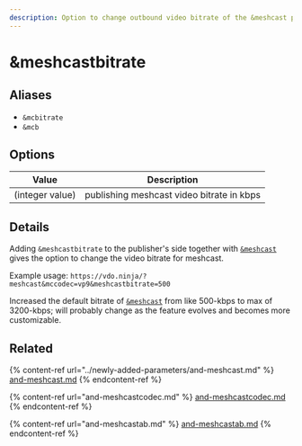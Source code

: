 ```yaml
---
description: Option to change outbound video bitrate of the &meshcast parameter
---
```


# \&meshcastbitrate

## Aliases

* `&mcbitrate`
* `&mcb`

## Options

| Value           | Description                               |
| --------------- | ----------------------------------------- |
| (integer value) | publishing meshcast video bitrate in kbps |

## Details

Adding `&meshcastbitrate` to the publisher's side together with [`&meshcast`](../newly-added-parameters/and-meshcast.md) gives the option to change the video bitrate for meshcast.

Example usage: `https://vdo.ninja/?meshcast&mccodec=vp9&meshcastbitrate=500`

Increased the default bitrate of [`&meshcast`](../newly-added-parameters/and-meshcast.md) from like 500-kbps to max of 3200-kbps; will probably change as the feature evolves and becomes more customizable.

## Related

{% content-ref url="../newly-added-parameters/and-meshcast.md" %}
[and-meshcast.md](../newly-added-parameters/and-meshcast.md)
{% endcontent-ref %}

{% content-ref url="and-meshcastcodec.md" %}
[and-meshcastcodec.md](and-meshcastcodec.md)
{% endcontent-ref %}

{% content-ref url="and-meshcastab.md" %}
[and-meshcastab.md](and-meshcastab.md)
{% endcontent-ref %}
